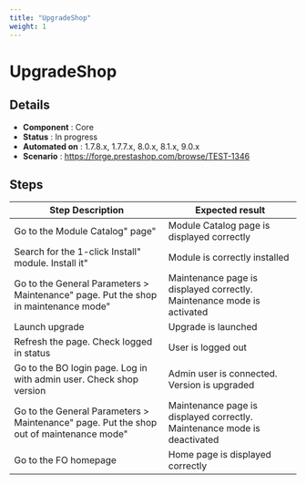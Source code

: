 ```yaml
---
title: "UpgradeShop"
weight: 1
---
```


# UpgradeShop
## Details
* **Component** : Core
* **Status** : In progress
* **Automated on** : 1.7.8.x, 1.7.7.x, 8.0.x, 8.1.x, 9.0.x
* **Scenario** : https://forge.prestashop.com/browse/TEST-1346

## Steps
| Step Description | Expected result |
| ----- | ----- |
| Go to the Module Catalog" page" | Module Catalog page is displayed correctly |
| Search for the 1-click Install" module. Install it" | Module is correctly installed |
| Go to the General Parameters > Maintenance" page. Put the shop in maintenance mode" | Maintenance page is displayed correctly. Maintenance mode is activated |
| Launch upgrade | Upgrade is launched |
| Refresh the page. Check logged in status | User is logged out |
| Go to the BO login page. Log in with admin user. Check shop version | Admin user is connected. Version is upgraded |
| Go to the General Parameters > Maintenance" page. Put the shop out of maintenance mode" | Maintenance page is displayed correctly. Maintenance mode is deactivated |
| Go to the FO homepage | Home page is displayed correctly |
